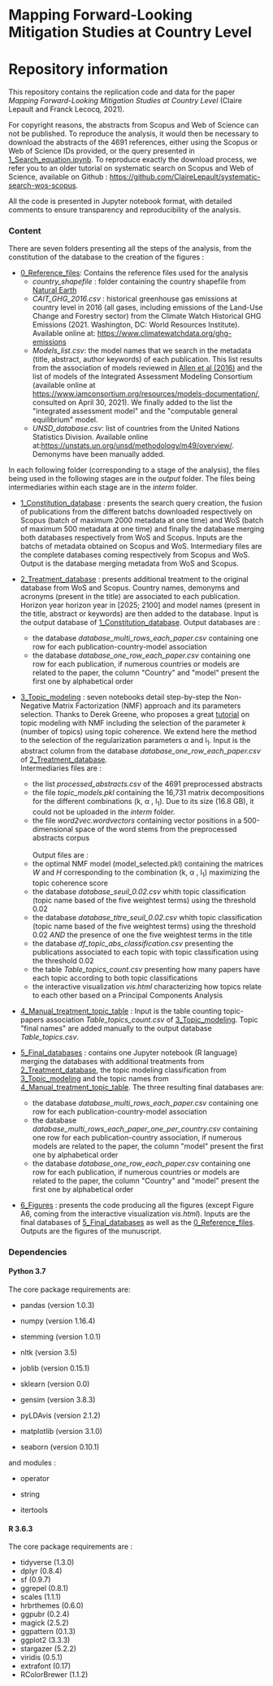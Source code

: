 # Mapping Forward-Looking Mitigation Studies at Country Level

# Repository information
This repository contains the replication code and data for the paper *Mapping Forward-Looking Mitigation Studies at Country Level* (Claire Lepault and Franck Lecocq, 2021).

For copyright reasons, the abstracts from Scopus and Web of Science can not be published. To reproduce the analysis, it would then be necessary to download the abstracts of the 4691 references, either using the Scopus or Web of Science IDs provided, or the query presented in [1_Search_equation.ipynb](1_Constitution_database/1_Search_equation.ipynb). To reproduce exactly the download process, we refer you to an older tutorial on systematic search on Scopus and Web of Science, available on Github : https://github.com/ClaireLepault/systematic-search-wos-scopus.

All the code is presented in Jupyter notebook format, with detailed comments to ensure transparency and reproducibility of the analysis.

### Content

There are seven folders presenting all the steps of the analysis, from the constitution of the database to the creation of the figures :

* [0_Reference_files](0_Reference_files): Contains the reference files used for the analysis <br>
    * *country_shapefile* : folder containing the country shapefile from [Natural Earth](https://www.naturalearthdata.com/)
    * *CAIT_GHG_2016.csv* : historical greenhouse gas emissions at country level in 2016 (all gases, including emissions of the Land-Use Change and Forestry sector) from the Climate Watch Historical GHG Emissions (2021. Washington, DC: World Resources Institute). Available online at: https://www.climatewatchdata.org/ghg-emissions
    * *Models_list.csv*: the model names that we search in the metadata (title, abstract, author keywords) of each publication. This list results from the association of models reviewed in [Allen et al (2016)](https://www.sciencedirect.com/science/article/abs/pii/S1462901116306712) and the list of models of the Integrated Assessment Modeling Consortium (available online at https://www.iamconsortium.org/resources/models-documentation/, consulted on April 30, 2021). We finally added to the list the "integrated assessment model" and the "computable general equilibrium" model. 
    * *UNSD_database.csv*: list of countries from the United Nations Statistics Division. Available online at:https://unstats.un.org/unsd/methodology/m49/overview/. Demonyms have been manually added.

In each following folder (corresponding to a stage of the analysis), the files being used in the following stages are in the *output* folder. The files being intermediaries within each stage are in the *interm* folder.

* [1_Constitution_database](1_Constitution_database) : presents the search query creation, the fusion of publications from the different batchs downloaded respectively on Scopus (batch of maximum 2000 metadata at one time) and WoS (batch of maximum 500 metadata at one time) and finally the database merging both databases respectively from WoS and Scopus. Inputs are the batchs of metadata obtained on Scopus and WoS. Intermediary files are the complete databases coming respectively from Scopus and WoS. Output is the database merging metadata from WoS and Scopus. 


* [2_Treatment_database](2_Treatment_database) : presents additional treatment to the original database from WoS and Scopus. Country names, demonyms and acronyms (present in the title) are associated to each publication. Horizon year horizon year in [2025; 2100] and model names (present in the title, abstract or keywords) are then added to the database. Input is the output database of [1_Constitution_database](1_Constitution_database). Output databases are : 
    * the database *database_multi_rows_each_paper.csv* containing one row for each publication-country-model association
    * the database *database_one_row_each_paper.csv* containing one row for each publication, if numerous countries or models are related to the paper, the column "Country" and "model" present the first one by alphabetical order


* [3_Topic_modeling](3_Topic_modeling) : seven notebooks detail  step-by-step the Non-Negative Matrix Factorization (NMF) approach and its parameters selection. Thanks to Derek Greene, who proposes a great [tutorial](https://github.com/derekgreene/topic-model-tutorial) on topic modeling with NMF including the selection of the parameter *k* (number of topics) using topic coherence. We extend here the method to the selection of the regularization parameters &#945; and l<sub>1</sub>. Input is the abstract column from the database *database_one_row_each_paper.csv* of [2_Treatment_database](2_Treatment_database). <br> Intermediaries files are :
   * the list *processed_abstracts.csv* of the 4691 preprocessed abstracts 
   * the file *topic_models.pkl* containing the 16,731 matrix decompositions for the different combinations (k, &#945; , l<sub>1</sub>). Due to its size (16.8 GB), it could not be uploaded in the *interm* folder.
   * the file *word2vec.wordvectors* containing vector positions in a 500-dimensional space of the word stems from the preprocessed abstracts corpus <br> <br>
   Output files are : 
   * the optimal NMF model (model_selected.pkl) containing the matrices *W* and *H* corresponding to the combination (k, &#945; , l<sub>1</sub>) maximizing the topic coherence score
   * the database *database_seuil_0.02.csv* whith topic classification (topic name based of the five weightest terms) using the threshold 0.02
   * the database *database_titre_seuil_0.02.csv* whith topic classification (topic name based of the five weightest terms) using the threshold 0.02 *AND* the presence of one the five weightest terms in the title
   * the database *df_topic_abs_classification.csv* presenting the publications associated to each topic with topic classification using the threshold 0.02
   * the table *Table_topics_count.csv* presenting how many papers have each topic according to both topic classifications
   * the interactive visualization *vis.html* characterizing how topics relate to each other based on a Principal Components Analysis

* [4_Manual_treatment_topic_table](4_Manual_treatment_topic_table) : Input is the table counting topic-papers association *Table_topics_count.csv* of [3_Topic_modeling](3_Topic_modeling). Topic "final names" are added manually to the output database *Table_topics.csv*. 


* [5_Final_databases](5_Final_databases) : contains one Jupyter notebook (R language) merging the databases with additional treatments from [2_Treatment_database](2_Treatment_database), the topic modeling classification from [3_Topic_modeling](3_Topic_modeling) and the topic names from [4_Manual_treatment_topic_table](4_Manual_treatment_topic_table). The three resulting final databases are:
    * the database *database_multi_rows_each_paper.csv* containing one row for each publication-country-model association
    * the database *database_multi_rows_each_paper_one_per_country.csv* containing one row for each publication-country association, if numerous models are related to the paper, the column "model" present the first one by alphabetical order
    * the database *database_one_row_each_paper.csv* containing one row for each publication, if numerous countries or models are related to the paper, the column "Country" and "model" present the first one by alphabetical order


* [6_Figures](6_Figures) : presents the code producing all the figures (except Figure A6, coming from the interactive visualization *vis.html*). Inputs are the final databases of [5_Final_databases](5_Final_databases) as well as the [0_Reference_files](0_Reference_files). Outputs are the figures of the munuscript.

### Dependencies

#### Python 3.7 
The core package requirements are:

* pandas (version 1.0.3)

* numpy (version 1.16.4)

* stemming (version 1.0.1)

* nltk (version 3.5)

* joblib (version 0.15.1)

* sklearn (version 0.0)

* gensim (version 3.8.3)

* pyLDAvis (version 2.1.2)

* matplotlib (version 3.1.0)

* seaborn (version 0.10.1)

and modules :

* operator

* string

* itertools

#### R 3.6.3 
The core package requirements are :

* tidyverse (1.3.0)
* dplyr (0.8.4)
* sf (0.9.7)
* ggrepel (0.8.1)
* scales (1.1.1)
* hrbrthemes (0.6.0)
* ggpubr (0.2.4)
* magick (2.5.2)
* ggpattern (0.1.3)
* ggplot2 (3.3.3)
* stargazer (5.2.2)
* viridis (0.5.1)
* extrafont (0.17)
* RColorBrewer (1.1.2)
